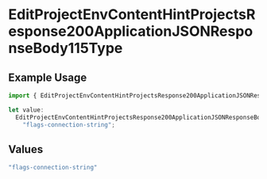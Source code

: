 # EditProjectEnvContentHintProjectsResponse200ApplicationJSONResponseBody115Type

## Example Usage

```typescript
import { EditProjectEnvContentHintProjectsResponse200ApplicationJSONResponseBody115Type } from "@vercel/sdk/models/operations/editprojectenv.js";

let value:
  EditProjectEnvContentHintProjectsResponse200ApplicationJSONResponseBody115Type =
    "flags-connection-string";
```

## Values

```typescript
"flags-connection-string"
```